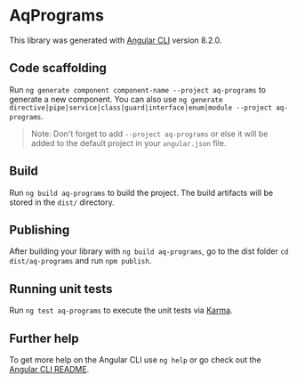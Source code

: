 # AqPrograms

This library was generated with [Angular CLI](https://github.com/angular/angular-cli) version 8.2.0.

## Code scaffolding

Run `ng generate component component-name --project aq-programs` to generate a new component. You can also use `ng generate directive|pipe|service|class|guard|interface|enum|module --project aq-programs`.
> Note: Don't forget to add `--project aq-programs` or else it will be added to the default project in your `angular.json` file. 

## Build

Run `ng build aq-programs` to build the project. The build artifacts will be stored in the `dist/` directory.

## Publishing

After building your library with `ng build aq-programs`, go to the dist folder `cd dist/aq-programs` and run `npm publish`.

## Running unit tests

Run `ng test aq-programs` to execute the unit tests via [Karma](https://karma-runner.github.io).

## Further help

To get more help on the Angular CLI use `ng help` or go check out the [Angular CLI README](https://github.com/angular/angular-cli/blob/master/README.md).
